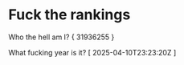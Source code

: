 # Fuck the rankings

Who the hell am I?
{ 31936255 }

What fucking year is it?
[ 2025-04-10T23:23:20Z ]
